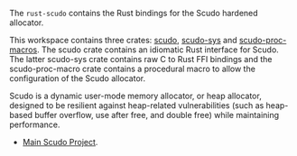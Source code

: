 The `rust-scudo` contains the Rust bindings for the Scudo hardened allocator.

This workspace contains three crates: [scudo](https://crates.io/crates/scudo),
[scudo-sys](https://crates.io/crates/scudo-sys) and
[scudo-proc-macros](https://crates.io/crates/scudo-proc-macros). The scudo
crate contains an idiomatic Rust interface for Scudo. The latter scudo-sys
crate contains raw C to Rust FFI bindings and the scudo-proc-macro crate
contains a procedural macro to allow the configuration of the Scudo allocator.

Scudo is a dynamic user-mode memory allocator, or heap allocator, designed to be
resilient against heap-related vulnerabilities (such as heap-based buffer
overflow, use after free, and double free) while maintaining performance.


- [Main Scudo Project](https://llvm.org/docs/ScudoHardenedAllocator.html).
